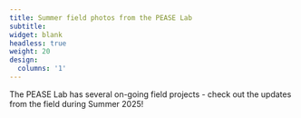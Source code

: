 ```yaml
---
title: Summer field photos from the PEASE Lab
subtitle:
widget: blank
headless: true
weight: 20
design:
  columns: '1'
---
```


The PEASE Lab has several on-going field projects - check out the updates from the field during Summer 2025!
